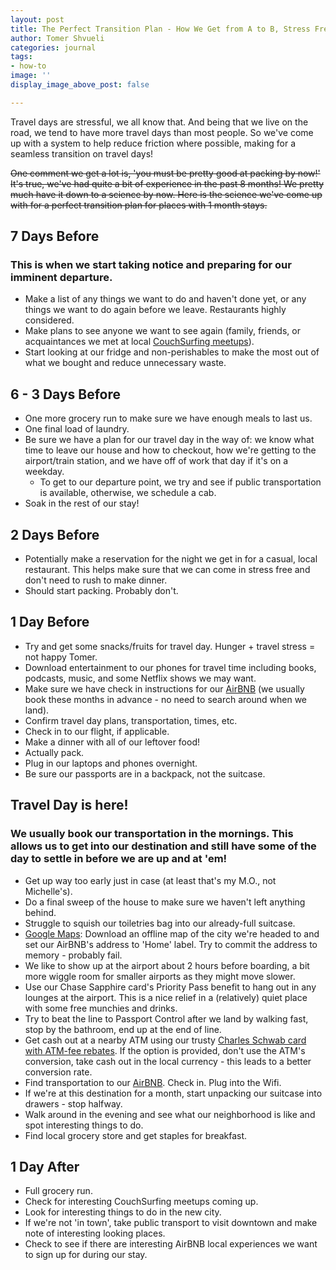 ```yaml
---
layout: post
title: The Perfect Transition Plan - How We Get from A to B, Stress Free
author: Tomer Shvueli
categories: journal
tags:
- how-to
image: ''
display_image_above_post: false

---
```

Travel days are stressful, we all know that. And being that we live on the road, we tend to have more travel days than most people. So we've come up with a system to help reduce friction where possible, making for a seamless transition on travel days!

~~One comment we get a lot is, 'you must be pretty good at packing by now!' It's true, we've had quite a bit of experience in the past 8 months! We pretty much have it down to a science by now. Here is the science we've come up with for a perfect transition plan for places with 1 month stays.~~

## 7 Days Before

### This is when we start taking notice and preparing for our imminent departure.

* Make a list of any things we want to do and haven't done yet, or any things we want to do again before we leave. Restaurants highly considered.
* Make plans to see anyone we want to see again (family, friends, or acquaintances we met at local [CouchSurfing meetups](https://www.couchsurfing.com/events "CouchSurfing")).
* Start looking at our fridge and non-perishables to make the most out of what we bought and reduce unnecessary waste.

## 6 - 3 Days Before

* One more grocery run to make sure we have enough meals to last us.
* One final load of laundry.
* Be sure we have a plan for our travel day in the way of: we know what time to leave our house and how to checkout, how we're getting to the airport/train station, and we have off of work that day if it's on a weekday.
  * To get to our departure point, we try and see if public transportation is available, otherwise, we schedule a cab.
* Soak in the rest of our stay!

## 2 Days Before

* Potentially make a reservation for the night we get in for a casual, local restaurant. This helps make sure that we can come in stress free and don't need to rush to make dinner.
* Should start packing. Probably don't.

## 1 Day Before

* Try and get some snacks/fruits for travel day. Hunger + travel stress = not happy Tomer.
* Download entertainment to our phones for travel time including books, podcasts, music, and some Netflix shows we may want.
* Make sure we have check in instructions for our [AirBNB](https://www.airbnb.co.uk/c/tshvueli?currency=USD) (we usually book these months in advance - no need to search around when we land).
* Confirm travel day plans, transportation, times, etc.
* Check in to our flight, if applicable.
* Make a dinner with all of our leftover food!
* Actually pack.
* Plug in our laptops and phones overnight.
* Be sure our passports are in a backpack, not the suitcase. 

## Travel Day is here!

### We usually book our transportation in the mornings. This allows us to get into our destination and still have some of the day to settle in before we are up and at 'em!

* Get up way too early just in case (at least that's my M.O., not Michelle's).
* Do a final sweep of the house to make sure we haven't left anything behind.
* Struggle to squish our toiletries bag into our already-full suitcase.
* [Google Maps](https://maps.google.com "Google Maps"): Download an offline map of the city we're headed to and set our AirBNB's address to 'Home' label. Try to commit the address to memory - probably fail.
* We like to show up at the airport about 2 hours before boarding, a bit more wiggle room for smaller airports as they might move slower. 
* Use our Chase Sapphire card's Priority Pass benefit to hang out in any lounges at the airport. This is a nice relief in a (relatively) quiet place with some free munchies and drinks.
* Try to beat the line to Passport Control after we land by walking fast, stop by the bathroom, end up at the end of line.
* Get cash out at a nearby ATM using our trusty [Charles Schwab card with ATM-fee rebates](https://www.schwab.com/public/schwab/nn/refer-prospect.html?refrid=REFER6TNWV7HU). If the option is provided, don't use the ATM's conversion, take cash out in the local currency - this leads to a better conversion rate.
* Find transportation to our [AirBNB](https://www.airbnb.co.uk/c/tshvueli?currency=USD). Check in. Plug into the Wifi.
* If we're at this destination for a month, start unpacking our suitcase into drawers - stop halfway.
* Walk around in the evening and see what our neighborhood is like and spot interesting things to do.
* Find local grocery store and get staples for breakfast.

## 1 Day After

* Full grocery run.
* Check for interesting CouchSurfing meetups coming up.
* Look for interesting things to do in the new city.
* If we're not 'in town', take public transport to visit downtown and make note of interesting looking places.
* Check to see if there are interesting AirBNB local experiences we want to sign up for during our stay.